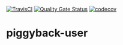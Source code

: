 [![TravisCI](https://travis-ci.org/piggy1-mvn/piggyback-user.svg?branch=master)](https://travis-ci.org/piggy1-mvn/piggyback-user.svg?branch=master)
[![Quality Gate Status](https://sonarcloud.io/api/project_badges/measure?project=piggy1-mvn_piggyback-user&metric=alert_status)](https://sonarcloud.io/dashboard?id=piggy1-mvn_piggyback-user)
[![codecov](https://codecov.io/gh/piggy1-mvn/piggyback-user/branch/master/graph/badge.svg)](https://codecov.io/gh/piggy1-mvn/piggyback-user)

# piggyback-user

